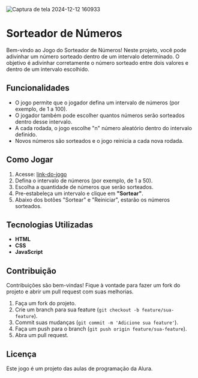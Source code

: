![Captura de tela 2024-12-12 160933](https://github.com/user-attachments/assets/1912a89c-3759-4efe-bf0e-f5ebbb711263)

# Sorteador de Números

Bem-vindo ao Jogo do Sorteador de Números! Neste projeto, você pode adivinhar um número sorteado dentro de um intervalo determinado. O objetivo é adivinhar corretamente o número sorteado entre dois valores e dentro de um intervalo escolhido.

## Funcionalidades

- O jogo permite que o jogador defina um intervalo de números (por exemplo, de 1 a 100).
- O jogador também pode escolher quantos números serão sorteados dentro desse intervalo.
- A cada rodada, o jogo escolhe "n" número aleatório dentro do intervalo definido.
- Novos números são sorteados e o jogo reinicia a cada nova rodada.

## Como Jogar

1. Acesse: [link-do-jogo](https://numero-secreto-novo.vercel.app/)
2. Defina o intervalo de números (por exemplo, de 1 a 50).
3. Escolha a quantidade de números que serão sorteados.
4. Pre-estabeleça um intervalo e clique em **"Sortear"**.
5. Abaixo dos botões "Sortear" e "Reiniciar", estarão os números sorteados.

## Tecnologias Utilizadas

- **HTML**
- **CSS**
- **JavaScript**

## Contribuição

Contribuições são bem-vindas! Fique à vontade para fazer um fork do projeto e abrir um pull request com suas melhorias.

1. Faça um fork do projeto.
2. Crie um branch para sua feature (`git checkout -b feature/sua-feature`).
3. Commit suas mudanças (`git commit -m 'Adicione sua feature'`).
4. Faça um push para o branch (`git push origin feature/sua-feature`).
5. Abra um pull request.

## Licença

Este jogo é um projeto das aulas de programação da Alura.
